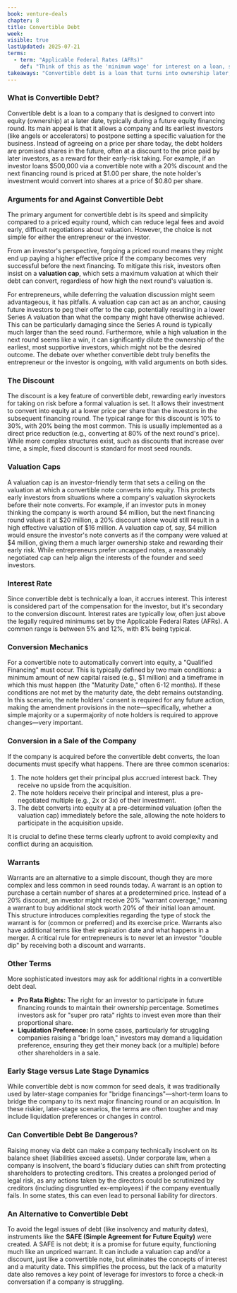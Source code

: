 ```yaml
---
book: venture-deals
chapter: 8
title: Convertible Debt
week: 
visible: true
lastUpdated: 2025-07-21
terms:
  - term: "Applicable Federal Rates (AFRs)"
    def: "Think of this as the 'minimum wage' for interest on a loan, set monthly by the U.S. government (the IRS). Its purpose is to prevent people from avoiding taxes by giving each other interest-free loans that are really just disguised gifts. For a startup's convertible note, if the interest rate is below the AFR, the IRS might create tax problems for both the investor and the company. Therefore, companies set their interest rates at or just above the AFR to comply with the law."
takeaways: "Convertible debt is a loan that turns into ownership later, primarily used by early-stage companies to raise money quickly by deferring the difficult negotiation about the company's valuation. Understanding this concept shows how risk and future potential can be structured into a deal, a useful lesson for evaluating any high-risk, high-reward opportunity, not just in startups but in career choices and project investments."
---
```


### What is Convertible Debt?
Convertible debt is a loan to a company that is designed to convert into equity (ownership) at a later date, typically during a future equity financing round. Its main appeal is that it allows a company and its earliest investors (like angels or accelerators) to postpone setting a specific valuation for the business. Instead of agreeing on a price per share today, the debt holders are promised shares in the future, often at a discount to the price paid by later investors, as a reward for their early-risk taking. For example, if an investor loans $500,000 via a convertible note with a 20% discount and the next financing round is priced at $1.00 per share, the note holder's investment would convert into shares at a price of $0.80 per share.

### Arguments for and Against Convertible Debt
The primary argument for convertible debt is its speed and simplicity compared to a priced equity round, which can reduce legal fees and avoid early, difficult negotiations about valuation. However, the choice is not simple for either the entrepreneur or the investor.

From an investor's perspective, forgoing a priced round means they might end up paying a higher effective price if the company becomes very successful before the next financing. To mitigate this risk, investors often insist on a **valuation cap**, which sets a maximum valuation at which their debt can convert, regardless of how high the next round's valuation is.

For entrepreneurs, while deferring the valuation discussion might seem advantageous, it has pitfalls. A valuation cap can act as an anchor, causing future investors to peg their offer to the cap, potentially resulting in a lower Series A valuation than what the company might have otherwise achieved. This can be particularly damaging since the Series A round is typically much larger than the seed round. Furthermore, while a high valuation in the next round seems like a win, it can significantly dilute the ownership of the earliest, most supportive investors, which might not be the desired outcome. The debate over whether convertible debt truly benefits the entrepreneur or the investor is ongoing, with valid arguments on both sides.

### The Discount
The discount is a key feature of convertible debt, rewarding early investors for taking on risk before a formal valuation is set. It allows their investment to convert into equity at a lower price per share than the investors in the subsequent financing round. The typical range for this discount is 10% to 30%, with 20% being the most common. This is usually implemented as a direct price reduction (e.g., converting at 80% of the next round's price). While more complex structures exist, such as discounts that increase over time, a simple, fixed discount is standard for most seed rounds.

### Valuation Caps
A valuation cap is an investor-friendly term that sets a ceiling on the valuation at which a convertible note converts into equity. This protects early investors from situations where a company's valuation skyrockets before their note converts. For example, if an investor puts in money thinking the company is worth around $4 million, but the next financing round values it at $20 million, a 20% discount alone would still result in a high effective valuation of $16 million. A valuation cap of, say, $4 million would ensure the investor's note converts as if the company were valued at $4 million, giving them a much larger ownership stake and rewarding their early risk. While entrepreneurs prefer uncapped notes, a reasonably negotiated cap can help align the interests of the founder and seed investors.

### Interest Rate
Since convertible debt is technically a loan, it accrues interest. This interest is considered part of the compensation for the investor, but it's secondary to the conversion discount. Interest rates are typically low, often just above the legally required minimums set by the Applicable Federal Rates (AFRs). A common range is between 5% and 12%, with 8% being typical.

### Conversion Mechanics
For a convertible note to automatically convert into equity, a "Qualified Financing" must occur. This is typically defined by two main conditions: a minimum amount of new capital raised (e.g., $1 million) and a timeframe in which this must happen (the "Maturity Date," often 6-12 months). If these conditions are not met by the maturity date, the debt remains outstanding. In this scenario, the note holders' consent is required for any future action, making the amendment provisions in the note—specifically, whether a simple majority or a supermajority of note holders is required to approve changes—very important.

### Conversion in a Sale of the Company
If the company is acquired before the convertible debt converts, the loan documents must specify what happens. There are three common scenarios:
1.  The note holders get their principal plus accrued interest back. They receive no upside from the acquisition.
2.  The note holders receive their principal and interest, plus a pre-negotiated multiple (e.g., 2x or 3x) of their investment.
3.  The debt converts into equity at a pre-determined valuation (often the valuation cap) immediately before the sale, allowing the note holders to participate in the acquisition upside.

It is crucial to define these terms clearly upfront to avoid complexity and conflict during an acquisition.

### Warrants
Warrants are an alternative to a simple discount, though they are more complex and less common in seed rounds today. A warrant is an option to purchase a certain number of shares at a predetermined price. Instead of a 20% discount, an investor might receive 20% "warrant coverage," meaning a warrant to buy additional stock worth 20% of their initial loan amount. This structure introduces complexities regarding the type of stock the warrant is for (common or preferred) and its exercise price. Warrants also have additional terms like their expiration date and what happens in a merger. A critical rule for entrepreneurs is to never let an investor "double dip" by receiving both a discount and warrants.

### Other Terms
More sophisticated investors may ask for additional rights in a convertible debt deal.
* **Pro Rata Rights:** The right for an investor to participate in future financing rounds to maintain their ownership percentage. Sometimes investors ask for "super pro rata" rights to invest even more than their proportional share.
* **Liquidation Preference:** In some cases, particularly for struggling companies raising a "bridge loan," investors may demand a liquidation preference, ensuring they get their money back (or a multiple) before other shareholders in a sale.

### Early Stage versus Late Stage Dynamics
While convertible debt is now common for seed deals, it was traditionally used by later-stage companies for "bridge financings"—short-term loans to bridge the company to its next major financing round or an acquisition. In these riskier, later-stage scenarios, the terms are often tougher and may include liquidation preferences or changes in control.

### Can Convertible Debt Be Dangerous?
Raising money via debt can make a company technically insolvent on its balance sheet (liabilities exceed assets). Under corporate law, when a company is insolvent, the board's fiduciary duties can shift from protecting shareholders to protecting creditors. This creates a prolonged period of legal risk, as any actions taken by the directors could be scrutinized by creditors (including disgruntled ex-employees) if the company eventually fails. In some states, this can even lead to personal liability for directors.

### An Alternative to Convertible Debt
To avoid the legal issues of debt (like insolvency and maturity dates), instruments like the **SAFE (Simple Agreement for Future Equity)** were created. A SAFE is not debt; it is a promise for future equity, functioning much like an unpriced warrant. It can include a valuation cap and/or a discount, just like a convertible note, but eliminates the concepts of interest and a maturity date. This simplifies the process, but the lack of a maturity date also removes a key point of leverage for investors to force a check-in conversation if a company is struggling.